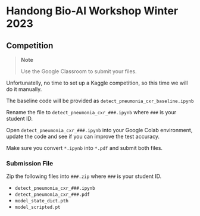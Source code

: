 # Handong Bio-AI Workshop Winter 2023

## Competition

> **Note**
>
> Use the Google Classroom to submit your files.

Unfortunatelly, no time to set up a Kaggle competition, so this time we will do it manually.

The baseline code will be provided as `detect_pneumonia_cxr_baseline.ipynb`

Rename the file to `detect_pneumonia_cxr_###.ipynb` where `###` is your student ID.

Open `detect_pneumonia_cxr_###.ipynb` into your Google Colab environment, update the code and see if you can improve the test accuracy.

Make sure you convert `*.ipynb` into `*.pdf` and submit both files.

### Submission File

Zip the following files into `###.zip` where `###` is your student ID.

- `detect_pneumonia_cxr_###.ipynb`
- `detect_pneumonia_cxr_###.pdf`
- `model_state_dict.pth`
- `model_scripted.pt`
